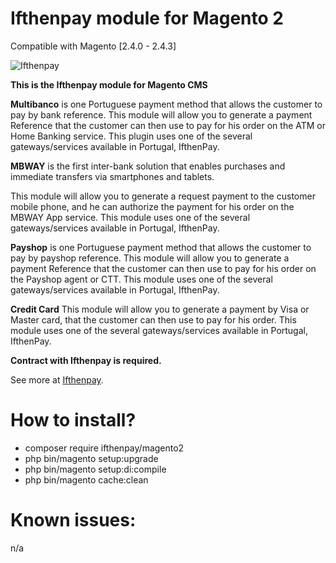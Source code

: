 Ifthenpay module for Magento 2
==============
Compatible with Magento [2.4.0 - 2.4.3]

![Ifthenpay](https://ifthenpay.com/images/all_payments_logo_final.png)

**This is the Ifthenpay module for Magento CMS**

**Multibanco** is one Portuguese payment method that allows the customer to pay by bank reference.
This module will allow you to generate a payment Reference that the customer can then use to pay for his order on the ATM or Home Banking service. This plugin uses one of the several gateways/services available in Portugal, IfthenPay.

**MBWAY** is the first inter-bank solution that enables purchases and immediate transfers via smartphones and tablets.

This module will allow you to generate a request payment to the customer mobile phone, and he can authorize the payment for his order on the MBWAY App service. This module uses one of the several gateways/services available in Portugal, IfthenPay.

**Payshop** is one Portuguese payment method that allows the customer to pay by payshop reference.
This module will allow you to generate a payment Reference that the customer can then use to pay for his order on the Payshop agent or CTT. This module uses one of the several gateways/services available in Portugal, IfthenPay.

**Credit Card** 
This module will allow you to generate a payment by Visa or Master card, that the customer can then use to pay for his order. This module uses one of the several gateways/services available in Portugal, IfthenPay.

**Contract with Ifthenpay is required.**

See more at [Ifthenpay](https://ifthenpay.com). 

How to install?
==============
* composer require ifthenpay/magento2
* php bin/magento setup:upgrade
* php bin/magento setup:di:compile
* php bin/magento cache:clean

Known issues:
==============
n/a
